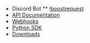 * Discord Bot
** [!boostrequest](/boost-request-bot/discord/boost-request.md)
* [API Documentation](/boost-request-bot/docs/README.md)
* [Webhooks](/boost-request-bot/webhooks.md)
* [Python SDK](/boost-request-bot/python-sdk/README.md)
* [Downloads](/boost-request-bot/downloads.md)
